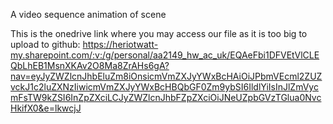 A video sequence animation of scene

This is the onedrive link where you may access our file as it is too big to upload to github: https://heriotwatt-my.sharepoint.com/:v:/g/personal/aa2149_hw_ac_uk/EQAeFbi1DFVEtVlCLEQbLhEB1MsnXKAv2O8Ma8ZrAHs6gA?nav=eyJyZWZlcnJhbEluZm8iOnsicmVmZXJyYWxBcHAiOiJPbmVEcml2ZUZvckJ1c2luZXNzIiwicmVmZXJyYWxBcHBQbGF0Zm9ybSI6IldlYiIsInJlZmVycmFsTW9kZSI6InZpZXciLCJyZWZlcnJhbFZpZXciOiJNeUZpbGVzTGlua0NvcHkifX0&e=lkwcjJ

